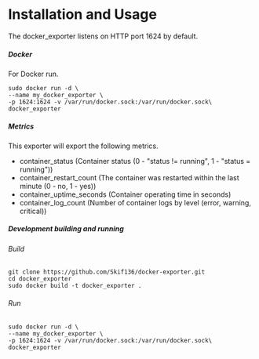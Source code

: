 # Installation and Usage
The docker_exporter listens on HTTP port 1624 by default.
##### Docker
For Docker run.
```
sudo docker run -d \
--name my_docker_exporter \
-p 1624:1624 -v /var/run/docker.sock:/var/run/docker.sock\
docker_exporter 
```
##### Metrics
This exporter will export the following metrics.

- container_status (Container status (0 - "status != running", 1 - "status = running"))
- container_restart_count (The container was restarted within the last minute (0 - no, 1 - yes))
- container_uptime_seconds (Container operating time in seconds)
- container_log_count (Number of container logs by level (error, warning, critical))
##### Development building and running

###### Build
```
git clone https://github.com/Skif136/docker-exporter.git
cd docker_exporter
sudo docker build -t docker_exporter .
```
###### Run
```
sudo docker run -d \
--name my_docker_exporter \
-p 1624:1624 -v /var/run/docker.sock:/var/run/docker.sock\
docker_exporter 
```
